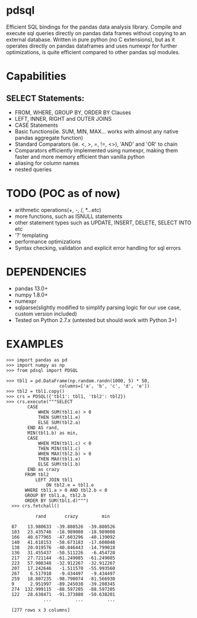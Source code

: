 pdsql
=====

Efficient SQL bindings for the pandas data analysis library. Compile and execute sql queries directly on pandas data frames without copying to an external database. Written in pure python (no C extensions), but as it operates directly on pandas dataframes and uses numexpr for further optimizations, is quite efficient compared to other pandas sql modules.


# Capabilities

## SELECT Statements:
- FROM, WHERE, GROUP BY, ORDER BY Clauses
- LEFT, INNER, RIGHT and OUTER JOINS
- CASE Statements
- Basic functions(ie. SUM, MIN, MAX... works with almost any native pandas aggregate function)
- Standard Comparators (ie. <, >, =, !=, <>), 'AND' and 'OR' to chain
- Comparators efficiently implemented using numexpr, making them faster and more memory efficient than vanilla python
- aliasing for column names
- nested queries

# TODO (POC as of now)
- arithmetic operations(+, -, /, *...etc)
- more functions, such as ISNULL statements
- other statement types such as UPDATE, INSERT, DELETE, SELECT INTO etc
- '?' templating
- performance optimizations
- Syntax checking, validation and explicit error handling for sql errors
 
# DEPENDENCIES
- pandas 13.0+
- numpy 1.8.0+
- numexpr
- sqlparse(slightly modified to simplify parsing logic for our use case, custom version included)
- Tested on Python 2.7.x (untested but should work with Python 3+)

# EXAMPLES

    >>> import pandas as pd
    >>> import numpy as np
    >>> from pdsql import PDSQL
    
    >>> tbl1 = pd.DataFrame(np.random.randn(1000, 5) * 50,
                        columns=['a', 'b', 'c', 'd', 'e'])
    >>> tbl2 = tbl1.copy()
    >>> crs = PDSQL({'tbl1': tbl1, 'tbl2': tbl2})
    >>> crs.execute("""SELECT
            CASE
                WHEN SUM(tbl1.e) > 0
                THEN SUM(tbl1.e)
                ELSE SUM(tbl2.a)
            END AS rand,
            MIN(tbl1.b) as min,
            CASE
                WHEN MIN(tbl1.c) < 0
                THEN MIN(tbl1.c)
                WHEN MAX(tbl2.b) > 0
                THEN MAX(tbl1.e)
                ELSE SUM(tbl1.b)
            END as crazy
           FROM tbl2
               LEFT JOIN tbl1
                   ON tbl2.e = tbl1.e
           WHERE tbl1.a > 0 AND tbl2.b < 0
           GROUP BY tbl1.a, tbl2.b
           ORDER BY SUM(tbl1.d)""")
      >>> crs.fetchall()
      
               rand       crazy         min
      
      87    13.980633  -39.880526  -39.880526
      103   23.435746  -18.989008  -18.989008
      166   40.677965  -47.603296  -40.139092
      140   41.618153  -58.673183  -17.608048
      138   20.019576  -40.846443  -14.799018
      136   31.455437  -50.511226   -6.454728
      217   27.721144  -61.249085  -61.249085
      223   57.908348  -32.912267  -32.912267
      207   17.242646   -1.511570  -55.993560
      267    6.517910   -9.434497   -9.434497
      259   18.807235  -98.790074  -81.566930
      9      2.951997  -89.245030  -39.208345
      274  132.999115  -88.597205  -88.597205
      122   28.638471  -91.373880  -50.638201
                  ...         ...         ...
                  
      [277 rows x 3 columns]
                   
